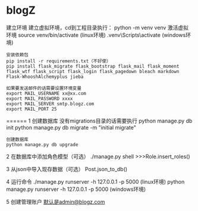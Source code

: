 blogZ
======
建立环境
    建立虚拟环境，cd到工程目录执行：
    python -m venv venv
    激活虚拟环境
    source venv/bin/activate   (linux环境)
    .venv\Scripts\activate   (windows环境)
    
    安装依赖包
    pip install -r requirements.txt（不好使）
    pip install flask_migrate flask_bootstrap flask_mail flask_moment flask_wtf flask_script flask_login flask_pagedown bleach markdown Flask-WhooshAlchemyplus jieba

    如果要发送邮件的话需要设置环境变量
    export MAIL_USERNAME xx@xx.com
    export MAIL_PASSWORD xxxx
    export MAIL_SERVER smtp.blogz.com
    export MAIL_PORT 25

======
1 创建数据库
    没有migrations目录的话需要执行
    python manage.py db init
    python manage.py db migrate -m "initial migrate"
    
    创建数据库
    python manage.py db upgrade
    
2 在数据库中添加角色模型（可选）
    ./manage.py shell
    >>>Role.insert_roles()

3 从json中导入现存数据（可选）
    Post.json_to_db()

4 运行命令
    ./manage.py runserver -h 127.0.0.1 -p 5000       (linux环境)
    python manage.py runserver -h 127.0.0.1 -p 5000  (windows环境)

5 创建管理账户
    默认是admin@blogz.com
